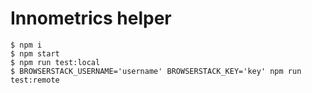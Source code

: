 # Innometrics helper

```
$ npm i
$ npm start
$ npm run test:local
$ BROWSERSTACK_USERNAME='username' BROWSERSTACK_KEY='key' npm run test:remote
```